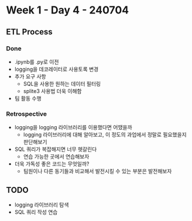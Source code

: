 # Week 1 - Day 4 - 240704

## ETL Process
### Done
- .ipynb를 .py로 이전
- logging을 데코레이터로 사용토록 변경
- 추가 요구 사항
    - SQL을 사용한 원하는 데이터 필터링
    - splite3 사용법 더욱 이해함
- 팀 활동 수행

### Retrospective
- logging을 logging 라이브러리를 이용했다면 어땠을까
    - logging 라이브러리에 대해 알아보고, 이 정도의 과업에서 정말로 필요했을지 판단해보기
- SQL 쿼리가 복잡해지면 너무 헷갈린다
    - 연습 가능한 곳에서 연습해보자
- 더욱 가독성 좋은 코드는 무엇일까?
    - 팀원이나 다른 동기들과 비교해서 발전시킬 수 있는 부분은 발전해보자

## TODO
- logging 라이브러리 탐색
- SQL 쿼리 작성 연습